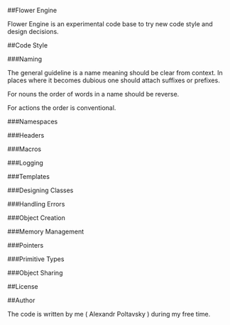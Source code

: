 
##Flower Engine

Flower Engine is an experimental code base to try new code style and design decisions.

##Code Style

###Naming

The general guideline is a name meaning should be clear from context. In places where it
becomes dubious one should attach suffixes or prefixes. 

For nouns the order of words in a name should be reverse.

For actions the order is conventional.

###Namespaces

###Headers

###Macros

###Logging

###Templates

###Designing Classes

###Handling Errors

###Object Creation

###Memory Management

###Pointers

###Primitive Types

###Object Sharing

##License

##Author

The code is written by me ( Alexandr Poltavsky ) during my free time.


